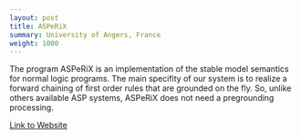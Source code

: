 ```yaml
---
layout: post
title: ASPeRiX
summary: University of Angers, France
weight: 1000
---
```

The program ASPeRiX is an implementation of the stable model semantics for
normal logic programs.  The main specifity of our system is to realize a
forward chaining of first order rules that are grounded on the fly. So, unlike
others available ASP systems, ASPeRiX does not need a pregrounding processing.

[Link to Website](http://www.info.univ-angers.fr/pub/claire/asperix/)
